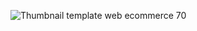 ![Thumbnail template web ecommerce 70](https://github.com/user-attachments/assets/95d0c68c-aefb-46de-8d36-74ba87ebd659)
